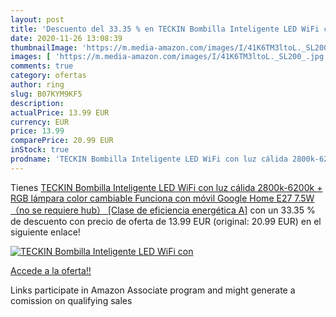 ```yaml
---
layout: post
title: 'Descuento del 33.35 % en TECKIN Bombilla Inteligente LED WiFi con'
date: 2020-11-26 13:08:39
thumbnailImage: 'https://m.media-amazon.com/images/I/41K6TM3ltoL._SL200_.jpg'
images: [ 'https://m.media-amazon.com/images/I/41K6TM3ltoL._SL200_.jpg' ]
comments: true
category: ofertas
author: ring
slug: B07KYM9KF5
description:
actualPrice: 13.99 EUR
currency: EUR
price: 13.99
comparePrice: 20.99 EUR
inStock: true
prodname: 'TECKIN Bombilla Inteligente LED WiFi con luz cálida 2800k-6200k + RGB lámpara color cambiable Funciona con móvil  Google Home  E27 7.5W （no se requiere hub） [Clase de eficiencia energética A]'
---
```


Tienes [TECKIN Bombilla Inteligente LED WiFi con luz cálida 2800k-6200k + RGB lámpara color cambiable Funciona con móvil  Google Home  E27 7.5W （no se requiere hub） [Clase de eficiencia energética A]](https://www.amazon.es/dp/B07KYM9KF5/?tag=tolees-21) con un 33.35 % de descuento con precio de oferta de 13.99 EUR (original: 20.99 EUR) en el siguiente enlace!

[![TECKIN Bombilla Inteligente LED WiFi con](https://m.media-amazon.com/images/I/41K6TM3ltoL._SL200_.jpg)](https://www.amazon.es/dp/B07KYM9KF5/?tag=tolees-21)

[Accede a la oferta!!](https://www.amazon.es/dp/B07KYM9KF5/?tag=tolees-21)

Links participate in Amazon Associate program and might generate a comission on qualifying sales


